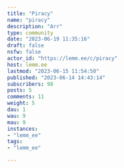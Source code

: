 ```yaml
---
title: "Piracy" 
name: "piracy"
description: "Arr"
type: community
date: "2023-06-19 11:35:16"
draft: false
nsfw: false
actor_id: "https://lemm.ee/c/piracy"
host: lemm.ee
lastmod: "2023-06-15 11:54:50"
published: "2023-06-14 14:43:14"
subscribers: 98
posts: 5
comments: 11
weight: 5
dau: 1
wau: 9
mau: 9
instances:
- "lemm_ee"
tags: 
- "lemm_ee"

---
```

